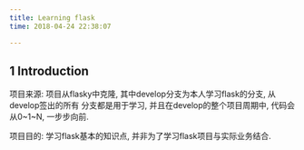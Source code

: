 ```yaml
---
title: Learning flask
time: 2018-04-24 22:38:07

---
```



## 1 Introduction
项目来源: 项目从flasky中克隆, 其中develop分支为本人学习flask的分支, 从develop签出的所有
分支都是用于学习, 并且在develop的整个项目周期中, 代码会从0~1~N, 一步步向前.

项目目的: 学习flask基本的知识点, 并非为了学习flask项目与实际业务结合.

